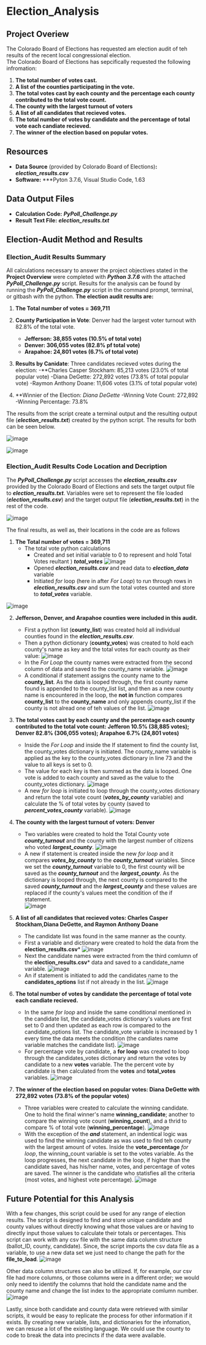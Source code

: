 # Election_Analysis

## Project Overiew
The Colorado Board of Elections has requested am election audit of teh results of the recent local congressional election.  
The Colorado Board of Elections has sepcifically requested the following infromation:
1. **The total number of votes cast.**
2. **A list of the counties participating in the vote.**
3. **The total votes cast by each county and the percentage each county contributed to the total vote count.**
4. **The county with the largest turnout of voters**
5. **A list of all candidates that recieved votes.**
6. **The total number of votes by candidate and the percentage of total vote each candiate recieved.**
7. **The winner of the election based on popular votes.**

## Resources
- **Data Source** (provided by Colorado Board of Elections)**:** ***election_results.csv***
- **Software:** ***Pyton 3.7.6, Visual Studio Code, 1.63

## Data Output Files
- **Calculation Code:** ***PyPoll_Challenge.py***
- **Result Text File:** ***election_results.txt***

## Election-Audit Method and Results

### Election_Audit Results Summary
All calculations necessary to answer the project objectives stated in the **Project Overview** were completed with ***Python 3.7.6*** with the attached ***PyPoll_Challenge.py*** script.  Results for the analysis can be found by running the ***PyPoll_Challenge.py*** script in the command prompt, terminal, or gitbash with the python.  **The election audit results are:**

1. **The Total number of votes  = 369,711**

2. **County Participation in Vote**: Denver had the largest voter turnout with 82.8% of the total vote.  
   - **Jefferson: 38,855 votes (10.5% of total vote)**
   - **Denver: 306,055 votes (82.8% pf total vote)**
   - **Arapahoe: 24,801 votes (6.7% of total vote)**

3. **Results by Canidate**:  Three candidates recieved votes during the election:
   -**Charles Casper Stockham: 85,213 votes (23.0% of total popular vote) 
   -Diana DeGette: 272,892 votes (73.8% of total popular vote)
   -Raymon Anthony Doane: 11,606 votes (3.1% of total popular vote)
   
4. **Winnier of the Election: *Diana DeGette*
   -Winning Vote Count: 272,892
   -Winning Percentage: 73.8%

The results from the script create a terminal output and the resulting output file (***election_results.txt***) created by the python script.  The results for both can be seen below.

![image](https://user-images.githubusercontent.com/91850824/147888868-8839db4b-17ed-4f3b-8ab6-da4fcb71f434.png)

![image](https://user-images.githubusercontent.com/91850824/147888876-e04e201f-478a-4e48-8a02-cd6ef54a56a5.png)

### Election_Audit Results Code Location and Decription
The ***PyPoll_Challenge.py*** script accesses the ***election_results.csv*** provided by the Colorado Board of Elections and sets the target output file to  ***election_results.txt***.  Variables were set to represent the file loaded (***election_results.csv***) and the target output file (***election_results.txt***) in the rest of the code.

![image](https://user-images.githubusercontent.com/91850824/147888293-0e2f3efe-1d74-4c52-97d5-621887843024.png)

The final results, as well as, their locations in the code are as follows
1. **The Total number of votes  = 369,711**
   - The total vote python calculations
     - Created and set initial variable to 0 to represent and hold Total Votes reultant ) ***total_votes***
     ![image](https://user-images.githubusercontent.com/91850824/147888573-8b2d8d5e-f707-49f1-999a-9ff4ed6f33fd.png)
     - Opened ***election_results.csv*** and read data to ***election_data*** variable
     - Initiated *for* loop (here in after *For Loop*) to run through rows in ***election_results.csv*** and sum the total votes counted and store to ***total_votes*** variable.
      
![image](https://user-images.githubusercontent.com/91850824/147888732-f059bcd8-118d-4ac9-b0df-4dddfc741873.png)

2. **Jefferson, Denver, and Arapahoe counties were included in this audit.**
   - First a python list (**county_list**) was created hold all individual counties found in the ***election_results.csv***.
   - Then a python dictionary (**county_votes**) was created to hold each county's name as key and the total votes for each county as their value:
   ![image](https://user-images.githubusercontent.com/91850824/147889015-40b88d7b-be76-451a-b94d-e7b3e2bc3860.png)
    - In the *For Loop* the county names were extracted from the second column of data and saved to the county_name variable.
   ![image](https://user-images.githubusercontent.com/91850824/147889401-48c914a1-d967-496f-94c1-4f2c2e0274be.png)
    -  A conditional if statement assigns the county name to the **county_list**.  As the data is looped through, the first county name found is appended to the county_list list, and then as a new county name is encountered in the loop, the **not in** function compares **county_list** to the **county_name** and only appends county_list if the county is not alread one of teh values of the list.
    ![image](https://user-images.githubusercontent.com/91850824/147889524-1751135b-d785-4e40-be02-f3b2d021aae6.png)

3. **The total votes cast by each county and the percentage each county contributed to the total vote count: Jefferon 10.5% (38,885 votes); Denver 82.8% (306,055 votes); Arapahoe 6.7% (24,801 votes)**
   - Inside the *For Loop* and inside the If statement to find the county list, the county_votes dictionary is initiated.  The county_name variable is applied as the key to the county_votes dictionary in line 73 and the value to all keys is set to 0.
   - The value for each key is then summed as the data is looped.  One vote is added to each county and saved as the value to the county_votes dictionary.
   ![image](https://user-images.githubusercontent.com/91850824/147889784-955b45ee-a734-48e2-9b89-acaba3b96177.png)
   - A new *for loop* is initiated to loop through the county_votes dictionary and return the total vote count (***votes_by_county*** variable) and calculate the % of total votes by county (saved to ***percent_votes_county*** variable).
   ![image](https://user-images.githubusercontent.com/91850824/147890006-eae4b2ff-66ee-436e-9e29-a197b9795f92.png)
4. **The county with the largest turnout of voters: Denver**
   - Two variables were created to hold the Total County vote ***county_turnout*** and the county with the largest number of citizens who voted ***largest_county***.
   ![image](https://user-images.githubusercontent.com/91850824/147890110-01a0735f-de26-4745-9b21-b8a65eab2006.png)
   - A new if statement is created inside the new *for loop* and it compares ***votes_by_county*** to the ***county_turnout*** variables.  Since we set the ***county_turnout*** variable to 0, the first county will be saved as the ***county_turnout*** and the ***largest_county***.  As the dictionary is looped through, the next county is compared to the saved ***county_turnout*** and the ***largest_county*** and these values are replaced if the county's values meet the condition of the if statement.  
   ![image](https://user-images.githubusercontent.com/91850824/147890200-26e016f8-ec71-4690-a28d-6ac98310872b.png)
5. **A list of all candidates that recieved votes: Charles Casper Stockham,Diana DeGette, and Raymon Anthony Doane**
   - The candidate list was found in the same manner as the county.
   - First a variable and dictionary were created to hold the data from the **election_results.csv***
   ![image](https://user-images.githubusercontent.com/91850824/147890280-a0037861-f7d0-4710-b774-7bb378f82258.png)
   - Next the candidate names were extracted from the third comlumn of the **election_results.csv*** data and saved to a candidate_name variable.
   ![image](https://user-images.githubusercontent.com/91850824/147890299-2f74eff4-334d-4700-8f60-eb08039ae0c9.png)
   - An if statement is initiated to add the candidates name to the **candidates_options** list if not already in the list.
   ![image](https://user-images.githubusercontent.com/91850824/147890352-bb65ae13-0c13-4abb-acf7-a327354ae553.png)
6. **The total number of votes by candidate the percentage of total vote each candiate recieved.**
   - In the same *for loop* and inside the same conditional mentioned in the candidate list, the candidate_votes dictionary's values are first set to 0 and then updated as each row is compared to the candidate_options list.  The candidate_vote variable is increased by 1 every time the data meets the condition (the candiates name variable matches the candidate list).
   ![image](https://user-images.githubusercontent.com/91850824/147890457-ed250610-dbc1-4a78-9cbe-c19c4a0b3761.png)
   - For percentage vote by candidate, a **for loop** was created to loop through the candidates_votes dictionary and return the votes by candidate to a new **votes** variable.  The the percent vote by candidate is then calculated from the **votes** and **total_votes** variables.
    ![image](https://user-images.githubusercontent.com/91850824/147890604-502e1aaf-c89b-4cb0-be27-17dd32d14436.png)
7. **The winner of the election based on popular votes: Diana DeGette with 272,892 votes (73.8% of the popular votes)**
   - Three variables were created to calculate the winning candidate.  One to hold the final winner's name **winning_candidate**; another to compare the winning vote count (**winning_count**), and a thrid to compare % of total vote (**winning_percentage**).
   ![image](https://user-images.githubusercontent.com/91850824/147890688-5dad4329-ddb5-42fc-9464-e45c67daa08b.png)
   - With the exception of the ***and*** statement, an indentical logic was used to find the winning candidate as was used to find teh county with the largest amount of votes. Inside the **vote_percentage** *for loop*, the winning_count variable is set to the votes variable.  As the loop progresses, the next candidate in the loop, if higher than the candidate saved, has his/her name, votes, and percentage of votes are saved.  The winner is the candidate who statisfies all the criteria (most votes, and highest vote percentage).
   ![image](https://user-images.githubusercontent.com/91850824/147890777-5911567a-4195-4183-b7d5-6c0bc5c4baf3.png)
   
## Future Potential for this Analysis
With a few changes, this script could be used for any range of election results.  The script is designed to find and store unique candidate and county values without directly knowing what those values are or having to directly input those values to calculate their totals or percentages.  This script can work with any csv file with the same data column structure (ballot_ID, county, candidate).  Since, the script imports the csv data file as a variable, to use a new data set we just need to change the path for the **file_to_load**.
![image](https://user-images.githubusercontent.com/91850824/147890948-11d83ab1-0b7b-4ba0-a406-f1020907d528.png)

Other data column structures can also be utilized.  If, for example, our csv file had more columns, or those columns were in a different order; we would only need to identify the columns that hold the candidate name and the county name and change the list index to the appropriate comlumn number.  
![image](https://user-images.githubusercontent.com/91850824/147891083-15e69882-0fb9-45cb-92f8-b89a8444f89a.png)

Lastly, since both candidate and county data were retrieved with similar scripts, it would be easy to replicate the process for other information if it exists.  By creating new variable, lists, and dictionaries for the infomation, we can resuse a lot of the existing language.  We could use the county to code to break the data into precincts if the data were available.



